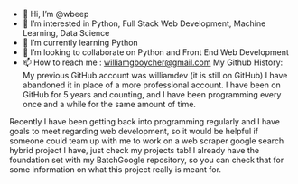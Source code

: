 - 👋 Hi, I’m @wbeep
- 👀 I’m interested in Python, Full Stack Web Development, Machine Learning, Data Science
- 🌱 I’m currently learning Python
- 💞️ I’m looking to collaborate on Python and Front End Web Development
- 📫 How to reach me : williamgboycher@gmail.com
My Github History:
My previous GitHub account was williamdev (it is still on GitHub)
I have abandoned it in place of a more professional account.
I have been on GitHub for 5 years and counting, and I have been programming every once and a while for the same amount of time.

Recently I have been getting back into programming regularly and I have goals to meet regarding web development, so it would
be helpful if someone could team up with me to work on a web scraper google search hybrid project I have, just check my projects tab!
I already have the foundation set with my BatchGoogle repository, so you can check that for some information on what this project really is meant for.

